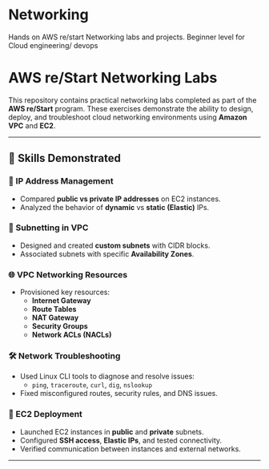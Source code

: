 # Networking
Hands on AWS re/start Networking labs and projects. Beginner level for Cloud engineering/ devops

# AWS re/Start Networking Labs

This repository contains practical networking labs completed as part of the **AWS re/Start** program. These exercises demonstrate the ability to design, deploy, and troubleshoot cloud networking environments using **Amazon VPC** and **EC2**.

---

## 🔧 Skills Demonstrated

### 📡 IP Address Management
- Compared **public vs private IP addresses** on EC2 instances.
- Analyzed the behavior of **dynamic** vs **static (Elastic)** IPs.

### 🧱 Subnetting in VPC
- Designed and created **custom subnets** with CIDR blocks.
- Associated subnets with specific **Availability Zones**.

### 🌐 VPC Networking Resources
- Provisioned key resources:
  - **Internet Gateway**
  - **Route Tables**
  - **NAT Gateway**
  - **Security Groups**
  - **Network ACLs (NACLs)**

### 🛠️ Network Troubleshooting
- Used Linux CLI tools to diagnose and resolve issues:
  - `ping`, `traceroute`, `curl`, `dig`, `nslookup`
- Fixed misconfigured routes, security rules, and DNS issues.

### 🚀 EC2 Deployment
- Launched EC2 instances in **public** and **private** subnets.
- Configured **SSH access**, **Elastic IPs**, and tested connectivity.
- Verified communication between instances and external networks.

---


